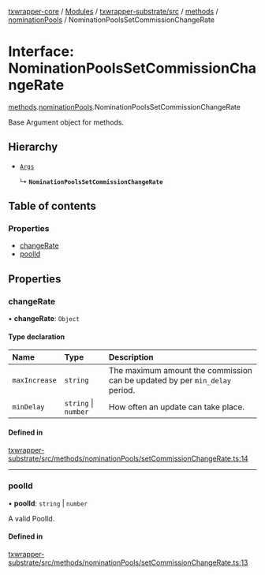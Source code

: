 [txwrapper-core](../README.md) / [Modules](../modules.md) / [txwrapper-substrate/src](../modules/txwrapper_substrate_src.md) / [methods](../modules/txwrapper_substrate_src.methods.md) / [nominationPools](../modules/txwrapper_substrate_src.methods.nominationPools.md) / NominationPoolsSetCommissionChangeRate

# Interface: NominationPoolsSetCommissionChangeRate

[methods](../modules/txwrapper_substrate_src.methods.md).[nominationPools](../modules/txwrapper_substrate_src.methods.nominationPools.md).NominationPoolsSetCommissionChangeRate

Base Argument object for methods.

## Hierarchy

- [`Args`](../modules/txwrapper_core_src.md#args)

  ↳ **`NominationPoolsSetCommissionChangeRate`**

## Table of contents

### Properties

- [changeRate](txwrapper_substrate_src.methods.nominationPools.NominationPoolsSetCommissionChangeRate.md#changerate)
- [poolId](txwrapper_substrate_src.methods.nominationPools.NominationPoolsSetCommissionChangeRate.md#poolid)

## Properties

### changeRate

• **changeRate**: `Object`

#### Type declaration

| Name | Type | Description |
| :------ | :------ | :------ |
| `maxIncrease` | `string` | The maximum amount the commission can be updated by per `min_delay` period. |
| `minDelay` | `string` \| `number` | How often an update can take place. |

#### Defined in

[txwrapper-substrate/src/methods/nominationPools/setCommissionChangeRate.ts:14](https://github.com/paritytech/txwrapper-core/blob/fe8eeb2/packages/txwrapper-substrate/src/methods/nominationPools/setCommissionChangeRate.ts#L14)

___

### poolId

• **poolId**: `string` \| `number`

A valid PoolId.

#### Defined in

[txwrapper-substrate/src/methods/nominationPools/setCommissionChangeRate.ts:13](https://github.com/paritytech/txwrapper-core/blob/fe8eeb2/packages/txwrapper-substrate/src/methods/nominationPools/setCommissionChangeRate.ts#L13)
